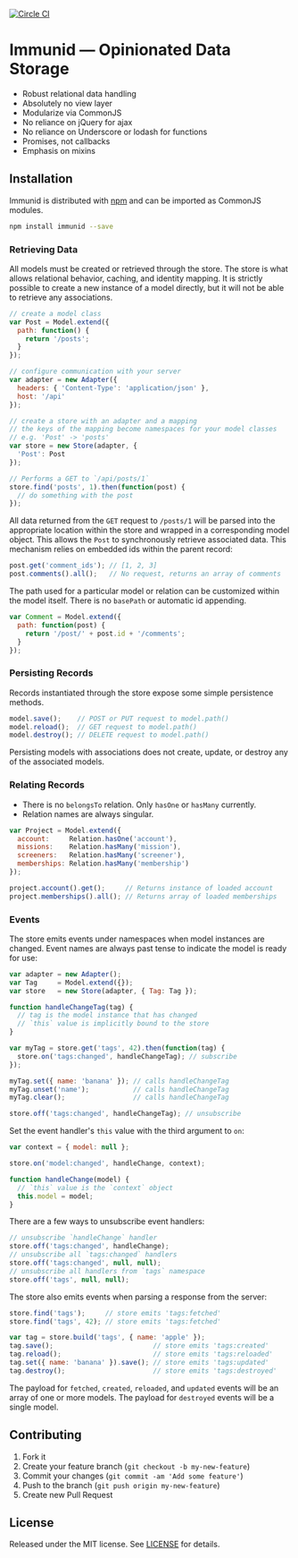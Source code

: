 [![Circle CI](https://circleci.com/gh/dscout/immunid.svg?style=svg&circle-token=1cb347df46f1f0cdad20822c42fc8ccced2e97e4)](https://circleci.com/gh/dscout/immunid)

# Immunid — Opinionated Data Storage

* Robust relational data handling
* Absolutely no view layer
* Modularize via CommonJS
* No reliance on jQuery for ajax
* No reliance on Underscore or lodash for functions
* Promises, not callbacks
* Emphasis on mixins

## Installation

Immunid is distributed with [npm](npm) and can be imported as CommonJS modules.

```bash
npm install immunid --save
```

### Retrieving Data

All models must be created or retrieved through the store. The store is what
allows relational behavior, caching, and identity mapping. It is strictly
possible to create a new instance of a model directly, but it will not be able
to retrieve any associations.

```javascript
// create a model class
var Post = Model.extend({
  path: function() {
    return '/posts';
  }
});

// configure communication with your server
var adapter = new Adapter({
  headers: { 'Content-Type': 'application/json' },
  host: '/api'
});

// create a store with an adapter and a mapping
// the keys of the mapping become namespaces for your model classes
// e.g. 'Post' -> 'posts'
var store = new Store(adapter, {
  'Post': Post
});

// Performs a GET to `/api/posts/1`
store.find('posts', 1).then(function(post) {
  // do something with the post
});
```

All data returned from the `GET` request to `/posts/1` will be parsed into the
appropriate location within the store and wrapped in a corresponding model
object. This allows the `Post` to synchronously retrieve associated data. This
mechanism relies on embedded ids within the parent record:

```javascript
post.get('comment_ids'); // [1, 2, 3]
post.comments().all();   // No request, returns an array of comments
```

The path used for a particular model or relation can be customized within the
model itself. There is no `basePath` or automatic id appending.

```javascript
var Comment = Model.extend({
  path: function(post) {
    return '/post/' + post.id + '/comments';
  }
});
```

### Persisting Records

Records instantiated through the store expose some simple persistence methods.

```javascript
model.save();    // POST or PUT request to model.path()
model.reload();  // GET request to model.path()
model.destroy(); // DELETE request to model.path()
```

Persisting models with associations does not create, update, or destroy any of
the associated models.

### Relating Records

* There is no `belongsTo` relation. Only `hasOne` or `hasMany` currently.
* Relation names are always singular.

```javascript
var Project = Model.extend({
  account:     Relation.hasOne('account'),
  missions:    Relation.hasMany('mission'),
  screeners:   Relation.hasMany('screener'),
  memberships: Relation.hasMany('membership')
});

project.account().get();     // Returns instance of loaded account
project.memberships().all(); // Returns array of loaded memberships
```

### Events

The store emits events under namespaces when model instances are changed.
Event names are always past tense to indicate the model is ready for use:

```javascript
var adapter = new Adapter();
var Tag     = Model.extend({});
var store   = new Store(adapter, { Tag: Tag });

function handleChangeTag(tag) {
  // tag is the model instance that has changed
  // `this` value is implicitly bound to the store
}

var myTag = store.get('tags', 42).then(function(tag) {
  store.on('tags:changed', handleChangeTag); // subscribe
});

myTag.set({ name: 'banana' }); // calls handleChangeTag
myTag.unset('name');           // calls handleChangeTag
myTag.clear();                 // calls handleChangeTag

store.off('tags:changed', handleChangeTag); // unsubscribe
```

Set the event handler's `this` value with the third argument to `on`:

```javascript
var context = { model: null };

store.on('model:changed', handleChange, context);

function handleChange(model) {
  // `this` value is the `context` object
  this.model = model;
}
```

There are a few ways to unsubscribe event handlers:

```javascript
// unsubscribe `handleChange` handler
store.off('tags:changed', handleChange);
// unsubscribe all `tags:changed` handlers
store.off('tags:changed', null, null);
// unsubscribe all handlers from `tags` namespace
store.off('tags', null, null);
```

The store also emits events when parsing a response from the server:

```javascript
store.find('tags');     // store emits 'tags:fetched'
store.find('tags', 42); // store emits 'tags:fetched'

var tag = store.build('tags', { name: 'apple' });
tag.save();                         // store emits 'tags:created'
tag.reload();                       // store emits 'tags:reloaded'
tag.set({ name: 'banana' }).save(); // store emits 'tags:updated'
tag.destroy();                      // store emits 'tags:destroyed'
```

The payload for `fetched`, `created`, `reloaded`, and `updated` events will be
an array of one or more models. The payload for `destroyed` events will be a
single model.

## Contributing

1. Fork it
2. Create your feature branch (`git checkout -b my-new-feature`)
3. Commit your changes (`git commit -am 'Add some feature'`)
4. Push to the branch (`git push origin my-new-feature`)
5. Create new Pull Request

## License

Released under the MIT license. See [LICENSE](LICENSE) for details.

[npm]: http://npmjs.org/immunid
